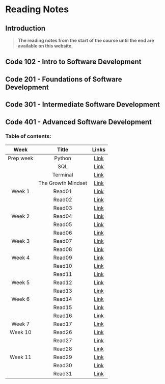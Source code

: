 # Reading Notes
## Introduction
> **The reading notes from the start of the course until the end are available on this website.**



## Code 102 - Intro to Software Development


## Code 201 - Foundations of Software Development

## Code 301 - Intermediate Software Development

## Code 401 - Advanced Software Development
### **Table of contents:**


| Week | Title | Links | 
| :-------------: | :----------: | :----------: |
| Prep week | Python | [Link](/readingNotes/Python.md) | 
|   | SQL | [Link](/readingNotes/SQL.md) | 
|   | Terminal | [Link](/readingNotes/Terminal.md) | 
|   | The Growth Mindset | [Link](/readingNotes/GrowthMindset.md) | 
| Week 1 | Read01 | [Link](/readingNotes/Read01.md) | 
|   | Read02 | [Link](/readingNotes/Read02.md) | 
|   | Read03 | [Link](/readingNotes/Read03.md) |
| Week 2 | Read04 | [Link](/readingNotes/Read04.md) |
|   | Read05 | [Link](/readingNotes/Read05.md) |
|   | Read06 | [Link](/readingNotes/Read06.md) |
| Week 3 | Read07 | [Link](/readingNotes/Read07.md) |
|   | Read08 | [Link](/readingNotes/Read08.md) |
| Week 4 | Read09 | [Link](/readingNotes/Read09.md) |
|   | Read10 | [Link](/readingNotes/Read10.md) |
|   | Read11 | [Link](/readingNotes/Read11.md) |
| Week 5 | Read12 | [Link](/readingNotes/Read12.md) |
|   | Read13 | [Link](/readingNotes/Read13.md) |
| Week 6 | Read14 | [Link](/readingNotes/Read14.md) |
|   | Read15 | [Link](/readingNotes/Read15.md) |
|   | Read16 | [Link](/readingNotes/Read16.md) |
| Week 7 | Read17 | [Link](/readingNotes/Read17.md) |
| Week 10 | Read26 | [Link](/readingNotes/Read26.md) |
|  | Read27 | [Link](/readingNotes/Read27.md) |
|  | Read28 | [Link](/readingNotes/Read28.md) |
| Week 11 | Read29 | [Link](/readingNotes/Read29.md) |
|  | Read30 | [Link](/readingNotes/Read30.md) |
|  | Read31 | [Link](/readingNotes/Read31.md) |
